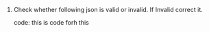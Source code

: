 1) Check whether following json is valid or invalid. If Invalid correct it.

   code:
   this is code forh this

    
